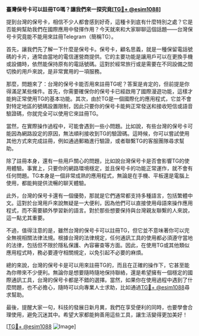 **臺灣保号卡可以註冊TG嗎？讓我們來一探究竟[[TG💪+ @esim1088](https://t.me/s/esim1088)]**

提到台灣的保号卡，相信不少人都會感到好奇，這種卡到底有什麼特別之處？它是否能夠幫助我們在國際應用中發揮作用？今天就來和大家聊聊這個話題——台灣保号卡究竟能不能用來註冊Telegram（簡稱TG）。

首先，讓我們先了解一下什麼是保号卡。保号卡，顧名思義，就是一種保留電話號碼的卡片，通常由當地的電信運營商提供。它的主要功能是讓用戶可以在更換手機或設備時，依然能保持原有的電話號碼。這對於經常旅行或是需要在不同設備之間切換的用戶來說，是非常實用的一項服務。

那麼，問題來了：台灣的保号卡能否用來註冊TG呢？答案是肯定的，但前提是你得滿足某些條件。首先，你需要確保你的保号卡已經啟用了國際漫遊功能，這樣才能夠正常使用TG的基本功能。其次，由於TG是一個國際化的應用程式，它並不會對特定地區的號碼設置限制，因此只要你的保号卡能夠正常發送和接收短信或語音驗證碼，你就完全可以使用它來註冊TG。

當然，在實際操作過程中，可能會遇到一些小問題。比如說，有些台灣的保号卡可能因為網路設定的原因，無法順利接收到TG的驗證碼。這時候，你可以嘗試使用其他方式來完成註冊，例如通過郵箱進行驗證，或者聯繫TG的客服團隊尋求幫助。

除了註冊本身，還有一些用戶關心的問題，比如說台灣保号卡是否會影響TG的使用體驗。事實上，只要你的網路環境穩定，並且保号卡的功能正常運作，就不會有任何問題。TG本身是一個非常成熟的應用程式，無論是在手機、平板還是電腦上使用，都能夠提供流暢的聊天體驗。

此外，台灣的保号卡還有一個優勢，那就是它們通常都支持多種語言，包括繁體中文。這對於台灣用戶來說無疑是一大便利，因為他們可以直接使用母語來操作應用程式，而不需要額外學習新的語言。對於那些想要保持與台灣親友聯繫的人來說，這一點尤其重要。

不過，值得注意的是，雖然台灣的保号卡可以註冊TG，但它並不意味著你可以完全無視相關法律法規。根據台灣的法律規定，任何通訊工具的使用都必須遵守當地的法律，包括但不限於隱私保護、內容審查等方面。因此，在使用TG或其他類似應用程式時，務必要遵守相關規定，以免引起不必要的麻煩。

總的來說，台灣的保号卡是可以用來註冊TG的，而且在正確的操作下，它甚至能為你帶來不少便利。無論你是想要隨時隨地保持聯絡，還是希望擁有一個穩定的國際通訊工具，台灣的保号卡都是不錯的選擇。當然，如果你在使用過程中遇到了什麼問題，也不必擔心，隨時可以向專業人士求助，比如通過[TG💪+ @esim1088](https://t.me/s/esim1088)尋求幫助。

最後，提醒大家一句，科技的發展日新月異，我們在享受便利的同時，也要學會合理使用，避免沉迷其中。希望大家都能夠善用這些工具，讓生活變得更加美好！

[[TG💪+ @esim1088](https://t.me/s/esim1088) ![Image](https://i.postimg.cc/4NQfJmqS/Snipaste-2025-05-13-00-14-12.png)]